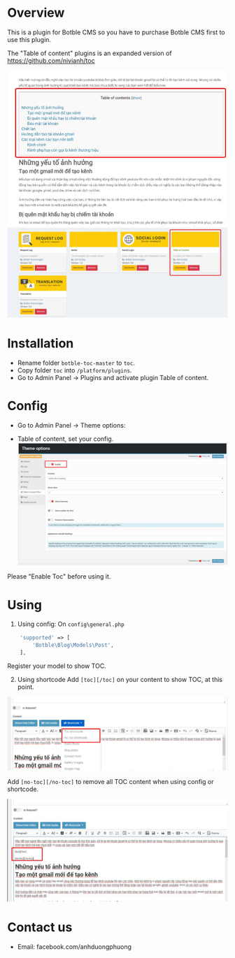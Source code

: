 # Overview
This is a plugin for Botble CMS so you have to purchase Botble CMS first to use this plugin.
 
The "Table of content" plugins is an expanded version of 
https://github.com/nivianh/toc

![alt text](https://github.com/tvad911/botble-toc/blob/master/documents/images/01.jpeg?raw=true)
![alt text](https://github.com/tvad911/botble-toc/blob/master/documents/images/02.jpeg?raw=true)

# Installation

- Rename folder `botble-toc-master` to `toc`.
- Copy folder `toc` into `/platform/plugins`.
- Go to Admin Panel -> Plugins and activate plugin Table of content.


# Config
- Go to Admin Panel -> Theme options:
+ Table of content, set your config.
![alt text](https://github.com/tvad911/botble-toc/blob/master/documents/images/03.jpeg?raw=true)

Please "Enable Toc" before using it.

# Using
1. Using config: On `config\general.php`
 
```php
	'supported' => [
        'Botble\Blog\Models\Post',
    ],
```
Register your model to show TOC.

2. Using shortcode
Add `[toc][/toc]` on your content to show TOC, at this point.

![alt text](https://github.com/tvad911/botble-toc/blob/master/documents/images/04.jpeg?raw=true)

Add `[no-toc][/no-toc]` to remove all TOC content when using config or shortcode.

![alt text](https://github.com/tvad911/botble-toc/blob/master/documents/images/05.jpeg?raw=true)

# Contact us
- Email: facebook.com/anhduongphuong

